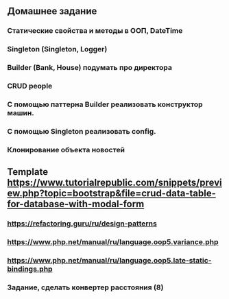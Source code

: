 ## Домашнее задание
### Статические свойства и методы в ООП, DateTime
### Singleton (Singleton, Logger) 
### Builder (Bank, House) подумать про директора

### CRUD people

### С помощью паттерна Builder реализовать конструктор машин.
### С помощью Singleton реализовать config.
### Клонирование объекта новостей

## Template https://www.tutorialrepublic.com/snippets/preview.php?topic=bootstrap&file=crud-data-table-for-database-with-modal-form

### https://refactoring.guru/ru/design-patterns
### https://www.php.net/manual/ru/language.oop5.variance.php
### https://www.php.net/manual/ru/language.oop5.late-static-bindings.php
### Задание, сделать конвертер расстояния (8)
